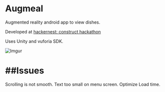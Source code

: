 Augmeal
=======

Augmented reality android app to view dishes.

Developed at [hackernest: construct hackathon](http://hackernest.com/construct/)

Uses Unity and vuforia SDK.

![Imgur](http://i.imgur.com/SbeTMSu)

##Issues
==============
Scrolling is not smooth. Text too small on menu screen. Optimize Load time.

